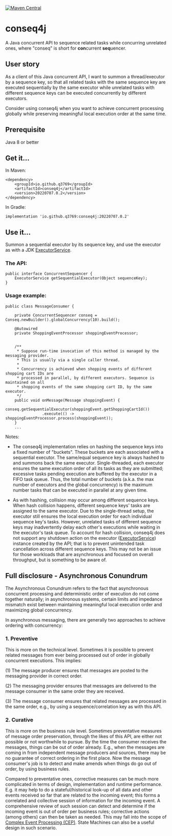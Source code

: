 [![Maven Central](https://img.shields.io/maven-central/v/io.github.q3769/conseq4j.svg?label=Maven%20Central)](https://search.maven.org/search?q=g:%22io.github.q3769%22%20AND%20a:%22conseq4j%22)

# conseq4j

A Java concurrent API to sequence related tasks while concurring unrelated ones, where "conseq" is short for
**con**current **seq**uencer.

## User story

As a client of this Java concurrent API, I want to summon a thread/executor by a sequence key, so that all related
tasks with the same sequence key are executed sequentially by the same executor while unrelated tasks with different
sequence keys can be executed concurrently by different executors.

Consider using conseq4j when you want to achieve concurrent processing globally while preserving meaningful local
execution order at the same time.

## Prerequisite

Java 8 or better

## Get it...

In Maven:

```
<dependency>
    <groupId>io.github.q3769</groupId>
    <artifactId>conseq4j</artifactId>
    <version>20220707.0.2</version>
</dependency>
```

In Gradle:

```
implementation 'io.github.q3769:conseq4j:20220707.0.2'
```

## Use it...

Summon a sequential executor by its sequence key, and use the executor as with a
JDK [ExecutorService](https://docs.oracle.com/javase/8/docs/api/java/util/concurrent/ExecutorService.html).

### The API:

```
public interface ConcurrentSequencer {
    ExecutorService getSequentialExecutor(Object sequenceKey);
}
```

### Usage example:

```
public class MessageConsumer {

    private ConcurrentSequencer conseq = Conseq.newBuilder().globalConcurrency(10).build();
    
    @Autowired
    private ShoppingEventProcessor shoppingEventProcessor;
    
    
    /**
     * Suppose run-time invocation of this method is managed by the messaging provider.
     * This is usually via a single caller thread.
     * 
     * Concurrency is achieved when shopping events of different shopping cart IDs are 
     * processed in parallel, by different executors. Sequence is maintained on all 
     * shopping events of the same shopping cart ID, by the same executor.
     */
    public void onMessage(Message shoppingEvent) {       
        conseq.getSequentialExecutor(shoppingEvent.getShoppingCartId())
                .execute(() -> shoppingEventProcessor.process(shoppingEvent)); 
    }
    ...
```

Notes:

- The conseq4j implementation relies on hashing the sequence keys into a fixed number of "buckets". These buckets are
  each associated with a sequential executor. The same/equal sequence key is always hashed to and summons back the same
  executor. Single-threaded, each executor ensures the same execution order of all its tasks as they are submitted;
  excessive tasks pending execution are buffered by the executor in a FIFO task queue. Thus, the total number of
  buckets (a.k.a. the max number of executors and the global concurrency) is the maximum number tasks that can be
  executed in parallel at any given time.

- As with hashing, collision may occur among different sequence keys. When hash collision happens, different sequence
  keys' tasks are assigned to the same executor. Due to the single-thread setup, the executor still ensures the local
  execution order for each individual sequence key's tasks. However, unrelated tasks of different sequence keys may
  inadvertently delay each other's executions while waiting in the executor's task queue. To account for hash collision,
  conseq4j does not support any shutdown action on the
  executor ([ExecutorService](https://docs.oracle.com/javase/8/docs/api/java/util/concurrent/ExecutorService.html))
  instance created by the API; that is to prevent unintended task cancellation across different sequence keys. This may
  not be an issue for those workloads that are asynchronous and focused on overall throughput, but is something to be
  aware of.

## Full disclosure - Asynchronous Conundrum

The Asynchronous Conundrum refers to the fact that asynchronous concurrent processing and deterministic order of
execution do not come together naturally; in asynchronous systems, certain limits and impedance mismatch exist between
maintaining meaningful local execution order and maximizing global concurrency.

In asynchronous messaging, there are generally two approaches to achieve ordering with concurrency:

### 1. Preventive

This is more on the technical level. Sometimes it is possible to prevent related messages from ever being processed out
of order in globally concurrent executions. This implies:

(1) The message producer ensures that messages are posted to the messaging provider in correct order.

(2) The messaging provider ensures that messages are delivered to the message consumer in the same order they are
received.

(3) The message consumer ensures that related messages are processed in the same order, e.g., by using a
sequence/correlation key as with this API.

### 2. Curative

This is more on the business rule level. Sometimes preventative measures of message order preservation, through the
likes of this API, are either not possible or not worthwhile to pursue. By the time the consumer receives the messages,
things can be out of order already. E.g., when the messages are coming in from independent message producers and
sources, there may be no guarantee of correct ordering in the first place. Now the message consumer's job is to detect
and make amends when things do go out of order, by using business rules.

Compared to preventative ones, corrective measures can be much more complicated in terms of design, implementation
and runtime performance. E.g. it may help to do a stateful/historical look-up of all data and other events received
so far that are related to the incoming event; this forms a correlated and collective session of information for
the incoming event. A comprehensive review of such session can detect and determine if the incoming event is out of
order per business rules; corrective actions (among others) can then be taken as needed. This may fall into the scope
of [Complex Event Processing (CEP)](https://en.wikipedia.org/wiki/Complex_event_processing). State Machines can also
be a useful design in such scenario.
